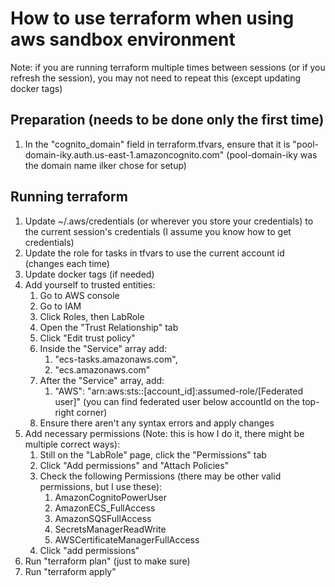 # How to use terraform when using aws sandbox environment

Note: if you are running terraform multiple times between sessions (or if you refresh the session), you may not need to repeat this (except updating docker tags)

## Preparation (needs to be done only the first time)

1. In the "cognito_domain" field in terraform.tfvars, ensure that it is "pool-domain-iky.auth.us-east-1.amazoncognito.com" (pool-domain-iky was the domain name ilker chose for setup)

## Running terraform

1. Update ~/.aws/credentials (or wherever you store your credentials) to the current session's credentials (I assume you know how to get credentials)
2. Update the role for tasks in tfvars to use the current account id (changes each time)
3. Update docker tags (if needed)
4. Add yourself to trusted entities:
   1. Go to AWS console
   2. Go to IAM
   3. Click Roles, then LabRole
   4. Open the "Trust Relationship" tab
   5. Click "Edit trust policy"
   6. Inside the "Service" array add:
      1. "ecs-tasks.amazonaws.com",
      2. "ecs.amazonaws.com"
   7. After the "Service" array, add:
      1. "AWS": "arn:aws:sts::[account_id]:assumed-role/[Federated user]" (you can find federated user below accountId on the top-right corner)
   8. Ensure there aren't any syntax errors and apply changes
5. Add necessary permissions (Note: this is how I do it, there might be multiple correct ways):
   1. Still on the "LabRole" page, click the "Permissions" tab
   2. Click "Add permissions" and "Attach Policies"
   3. Check the following Permissions (there may be other valid permissions, but I use these):
      1. AmazonCognitoPowerUser
      2. AmazonECS_FullAccess
      3. AmazonSQSFullAccess
      4. SecretsManagerReadWrite
      5. AWSCertificateManagerFullAccess
   4. Click "add permissions"
6. Run "terraform plan" (just to make sure)
7. Run "terraform apply"
